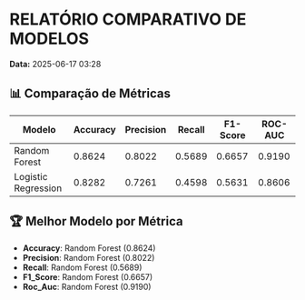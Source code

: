 # RELATÓRIO COMPARATIVO DE MODELOS

**Data:** 2025-06-17 03:28

## 📊 Comparação de Métricas

| Modelo              | Accuracy | Precision | Recall | F1-Score | ROC-AUC |
| ------------------- | -------- | --------- | ------ | -------- | ------- |
| Random Forest       | 0.8624   | 0.8022    | 0.5689 | 0.6657   | 0.9190  |
| Logistic Regression | 0.8282   | 0.7261    | 0.4598 | 0.5631   | 0.8606  |

## 🏆 Melhor Modelo por Métrica

- **Accuracy**: Random Forest (0.8624)
- **Precision**: Random Forest (0.8022)
- **Recall**: Random Forest (0.5689)
- **F1_Score**: Random Forest (0.6657)
- **Roc_Auc**: Random Forest (0.9190)
